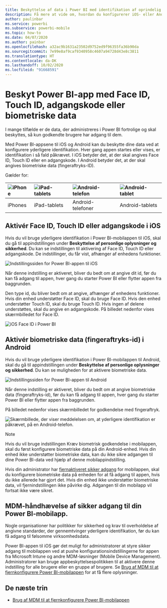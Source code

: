 ```yaml
---
title: Beskyttelse af data i Power BI med identifikation af oprindelig enhed
description: Få mere at vide om, hvordan du konfigurerer iOS- eller Android-apps til at kræve yderligere identifikation, før du kan få adgang til dine data i Power BI
author: paulinbar
ms.service: powerbi
ms.subservice: powerbi-mobile
ms.topic: how-to
ms.date: 04/07/2020
ms.author: painbar
ms.openlocfilehash: a32ac9b1631a23502d9752ed9f96355fa36b90da
ms.sourcegitcommit: 7e99e8af9caf9340958c4607a94728d43e8c3811
ms.translationtype: HT
ms.contentlocale: da-DK
ms.lasthandoff: 10/02/2020
ms.locfileid: "91668591"
---
```

# <a name="protect-power-bi-app-with-face-id-touch-id-passcode-or-biometric-data"></a>Beskyt Power BI-app med Face ID, Touch ID, adgangskode eller biometriske data 

I mange tilfælde er de data, der administreres i Power BI fortrolige og skal beskyttes, så kun godkendte brugere har adgang til dem. 

Med Power BI-appsene til iOS og Android kan du beskytte dine data ved at konfigurere yderligere identifikation. Hver gang appen startes eller vises, er identifikation i så fald påkrævet. I iOS betyder det, at der skal angives Face ID, Touch ID eller en adgangskode. I Android betyder det, at der skal angives biometriske data (fingeraftryks-ID).

Gælder for:

| ![iPhone](./media/mobile-native-secure-access/ios-logo-40-px.png) | ![iPad-tablets](./media/mobile-native-secure-access/ios-logo-40-px.png) | ![Android-telefon](././media/mobile-native-secure-access/android-logo-40-px.png) | ![Android-tablet](././media/mobile-native-secure-access/android-logo-40-px.png) |
|:--- |:--- |:--- |:--- |
|iPhones |iPad-tablets |Android-telefoner |Android-tablets |

## <a name="turn-on-face-id-touch-id-or-passcode-on-ios"></a>Aktivér Face ID, Touch ID eller adgangskode i iOS

Hvis du vil bruge yderligere identifikation i Power BI-mobilappen til iOS, skal du gå til appindstillingen under **Beskyttelse af personlige oplysninger og sikkerhed**. Du kan se indstillingen til aktivering af Face ID, Touch ID eller adgangskode. De indstillinger, du får vist, afhænger af enhedens funktioner.

![Indstillingssiden for Power BI-appen til iOS](./media/mobile-native-secure-access/mobile-ios-native-secured-setting.png)

Når denne indstilling er aktiveret, bliver du bedt om at angive dit id, før du kan få adgang til appen, hver gang du starter Power BI eller flytter appen fra baggrunden.

Den type id, du bliver bedt om at angive, afhænger af enhedens funktioner. Hvis din enhed understøtter Face ID, skal du bruge Face ID. Hvis den enhed understøtter Touch ID, skal du bruge Touch ID. Hvis ingen af delene understøttes, skal du angive en adgangskode. På billedet nedenfor vises skærmbilledet for Face ID.

![iOS Face ID i Power BI](./media/mobile-native-secure-access/mobile-ios-native-secured-faceid.png)

## <a name="turn-on-biometric-data-fingerprint-id-on-android"></a>Aktivér biometriske data (fingeraftryks-id) i Android

Hvis du vil bruge yderligere identifikation i Power BI-mobilappen til Android, skal du gå til appindstillingen under **Beskyttelse af personlige oplysninger og sikkerhed**. Du kan se muligheden for at aktivere biometriske data.

![Indstillingssiden for Power BI-appen til Android](./media/mobile-native-secure-access/mobile-android-native-secured-setting.png)

Når denne indstilling er aktiveret, bliver du bedt om at angive biometriske data (fingeraftryks-id), før du kan få adgang til appen, hver gang du starter Power BI eller flytter appen fra baggrunden.

På billedet nedenfor vises skærmbilledet for godkendelse med fingeraftryk.

![Skærmbillede, der viser meddelelsen om, at yderligere identifikation er påkrævet, på en Android-telefon.](./media/mobile-native-secure-access/mobile-android-native-secured-fingerprint-id.png)

>[!NOTE]
>Hvis du vil bruge indstillingen Kræv biometrisk godkendelse i mobilappen, skal du først konfigurere biometriske data på din Android-enhed. Hvis din enhed ikke understøtter biometriske data, kan du ikke sikre adgangen til dine Power BI-data ved hjælp af denne mobilappindstilling.
>
>Hvis din administrator har [fjernaktiveret sikker adgang](#mdm-enforcement-of-secure-access-to-your-power-bi-mobile-app) for mobilappen, skal du konfigurere biometriske data på enheden for at få adgang til appen, hvis du ikke allerede har gjort det. Hvis din enhed ikke understøtter biometriske data, vil fjernindstillingen ikke påvirke dig. Adgangen til din mobilapp vil fortsat ikke være sikret.

## <a name="mdm-enforcement-of-secure-access-to-your-power-bi-mobile-app"></a>MDM-håndhævelse af sikker adgang til din Power BI-mobilapp.

Nogle organisationer har politikker for sikkerhed og krav til overholdelse af angivne standarder, der gennemtvinger yderligere identifikation, før du kan få adgang til følsomme virksomhedsdata.

Power BI-appen til iOS gør det muligt for administratorer at styre sikker adgang til mobilappen ved at pushe konfigurationsindstillingerne for appen fra Microsoft Intune og andre MDM-løsninger (Mobile Device Management). Administratorer kan bruge appbeskyttelsespolitikken til at aktivere denne indstilling for alle brugere eller en gruppe af brugere. Se [Brug af MDM til at fjernkonfigurere Power BI-mobilappen](mobile-app-configuration.md#data-protection-settings-ios-and-android) for at få flere oplysninger.

## <a name="next-steps"></a>De næste trin
* [Brug af MDM til at fjernkonfigurere Power BI-mobilappen](mobile-app-configuration.md)
